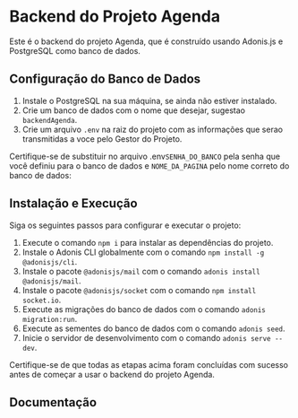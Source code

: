 # Backend do Projeto Agenda

Este é o backend do projeto Agenda, que é construído usando Adonis.js e PostgreSQL como banco de dados.

## Configuração do Banco de Dados

1. Instale o PostgreSQL na sua máquina, se ainda não estiver instalado.
2. Crie um banco de dados com o nome que desejar, sugestao `backendAgenda`.
3. Crie um arquivo `.env` na raiz do projeto com as  informações que serao transmitidas a voce pelo Gestor do Projeto. 

Certifique-se de substituir no arquivo .env`SENHA_DO_BANCO` pela senha que você definiu para o banco de dados e `NOME_DA_PAGINA` pelo nome correto do banco de dados:


## Instalação e Execução

Siga os seguintes passos para configurar e executar o projeto:

1. Execute o comando `npm i` para instalar as dependências do projeto.
2. Instale o Adonis CLI globalmente com o comando `npm install -g @adonisjs/cli`.
3. Instale o pacote `@adonisjs/mail` com o comando `adonis install @adonisjs/mail`.
3. Instale o pacote `@adonisjs/socket` com o comando `npm install socket.io`.
4. Execute as migrações do banco de dados com o comando `adonis migration:run`.
5. Execute as sementes do banco de dados com o comando `adonis seed`.
6. Inicie o servidor de desenvolvimento com o comando `adonis serve --dev`.

Certifique-se de que todas as etapas acima foram concluídas com sucesso antes de começar a usar o backend do projeto Agenda.

## Documentação



